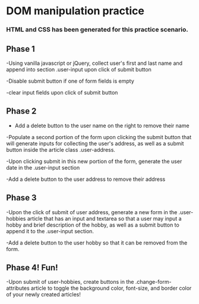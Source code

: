 # DOM manipulation practice

### HTML and CSS has been generated for this practice scenario. 

## Phase 1

-Using vanilla javascript or jQuery, collect user's first and last name and append into section .user-input upon click of submit button

-Disable submit button if one of form fields is empty

-clear input fields upon click of submit button

## Phase 2

- Add a delete button to the user name on the right to remove their name

-Populate a second portion of the form upon clicking the submit button that will generate inputs for collecting the user's address, as well as a submit button inside the article class .user-address.

-Upon clicking submit in this new portion of the form, generate the user date in the .user-input section

-Add a delete button to the user address to remove their address

## Phase 3

-Upon the click of submit of user address, generate a new form in the .user-hobbies article that has an input and textarea so that a user may input a hobby and brief description of the hobby, as well as a submit button to append it to the .user-input section.

-Add a delete button to the user hobby so that it can be removed from the form.

## Phase 4! Fun!

-Upon submit of user-hobbies, create buttons in the .change-form-attributes article to toggle the background color, font-size, and border color of your newly created articles!